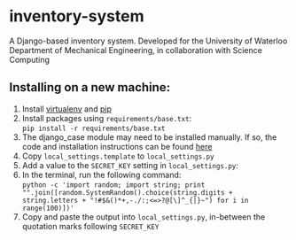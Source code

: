 # inventory-system
A Django-based inventory system. Developed for the University of Waterloo Department of Mechanical Engineering, in collaboration with Science Computing

## Installing on a new machine:

1. Install [virtualenv](https://virtualenv.pypa.io/en/latest/) and [pip](https://pip.pypa.io/en/latest/index.html)
2. Install packages using `requirements/base.txt`:  
  `pip install -r requirements/base.txt`
3. The django_case module may need to be installed manually. If so, the code and installation instructions can be found [here](https://bitbucket.org/amjoconn/django-cas)
4. Copy `local_settings.template` to `local_settings.py`
5. Add a value to the `SECRET_KEY` setting in `local_settings.py`:  
  1. In the terminal, run the following command:  
     `python -c 'import random; import string; print "".join([random.SystemRandom().choice(string.digits + string.letters + "!#$&()*+,-./:;<=>?@[\]^_{|}~") for i in range(100)])'`
  2. Copy and paste the output into `local_settings.py`, in-between the quotation marks following `SECRET_KEY`

